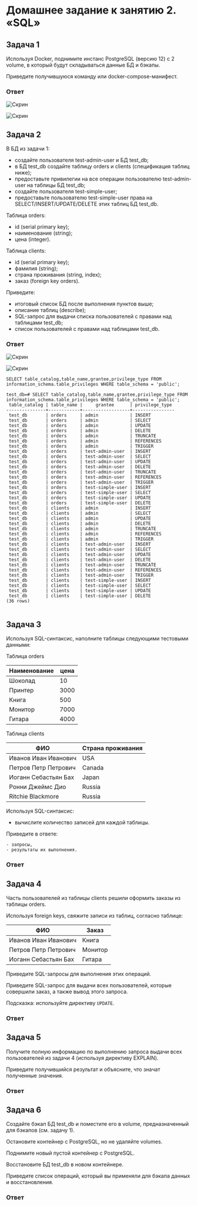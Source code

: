 # Домашнее задание к занятию 2. «SQL»

## Задача 1

Используя Docker, поднимите инстанс PostgreSQL (версию 12) c 2 volume, 
в который будут складываться данные БД и бэкапы.

Приведите получившуюся команду или docker-compose-манифест.

### Ответ

![Скрин](https://github.com/Jlljully/bd2/blob/main/Untitled.png "2")

![Скрин](https://github.com/Jlljully/bd2/blob/main/Untitled2.png "2")

## Задача 2

В БД из задачи 1: 

- создайте пользователя test-admin-user и БД test_db;
- в БД test_db создайте таблицу orders и clients (спeцификация таблиц ниже);
- предоставьте привилегии на все операции пользователю test-admin-user на таблицы БД test_db;
- создайте пользователя test-simple-user;
- предоставьте пользователю test-simple-user права на SELECT/INSERT/UPDATE/DELETE этих таблиц БД test_db.

Таблица orders:

- id (serial primary key);
- наименование (string);
- цена (integer).

Таблица clients:

- id (serial primary key);
- фамилия (string);
- страна проживания (string, index);
- заказ (foreign key orders).

Приведите:

- итоговый список БД после выполнения пунктов выше;
- описание таблиц (describe);
- SQL-запрос для выдачи списка пользователей с правами над таблицами test_db;
- список пользователей с правами над таблицами test_db.

### Ответ

![Скрин](https://github.com/Jlljully/bd2/blob/main/Screenshot_7.png "2")

![Скрин](https://github.com/Jlljully/bd2/blob/main/Screenshot_8.png "2")

```
SELECT table_catalog,table_name,grantee,privilege_type FROM information_schema.table_privileges WHERE table_schema = 'public';
```

```
test_db=# SELECT table_catalog,table_name,grantee,privilege_type FROM information_schema.table_privileges WHERE table_schema = 'public';
 table_catalog | table_name |     grantee      | privilege_type
---------------+------------+------------------+----------------
 test_db       | orders     | admin            | INSERT
 test_db       | orders     | admin            | SELECT
 test_db       | orders     | admin            | UPDATE
 test_db       | orders     | admin            | DELETE
 test_db       | orders     | admin            | TRUNCATE
 test_db       | orders     | admin            | REFERENCES
 test_db       | orders     | admin            | TRIGGER
 test_db       | orders     | test-admin-user  | INSERT
 test_db       | orders     | test-admin-user  | SELECT
 test_db       | orders     | test-admin-user  | UPDATE
 test_db       | orders     | test-admin-user  | DELETE
 test_db       | orders     | test-admin-user  | TRUNCATE
 test_db       | orders     | test-admin-user  | REFERENCES
 test_db       | orders     | test-admin-user  | TRIGGER
 test_db       | orders     | test-simple-user | INSERT
 test_db       | orders     | test-simple-user | SELECT
 test_db       | orders     | test-simple-user | UPDATE
 test_db       | orders     | test-simple-user | DELETE
 test_db       | clients    | admin            | INSERT
 test_db       | clients    | admin            | SELECT
 test_db       | clients    | admin            | UPDATE
 test_db       | clients    | admin            | DELETE
 test_db       | clients    | admin            | TRUNCATE
 test_db       | clients    | admin            | REFERENCES
 test_db       | clients    | admin            | TRIGGER
 test_db       | clients    | test-admin-user  | INSERT
 test_db       | clients    | test-admin-user  | SELECT
 test_db       | clients    | test-admin-user  | UPDATE
 test_db       | clients    | test-admin-user  | DELETE
 test_db       | clients    | test-admin-user  | TRUNCATE
 test_db       | clients    | test-admin-user  | REFERENCES
 test_db       | clients    | test-admin-user  | TRIGGER
 test_db       | clients    | test-simple-user | INSERT
 test_db       | clients    | test-simple-user | SELECT
 test_db       | clients    | test-simple-user | UPDATE
 test_db       | clients    | test-simple-user | DELETE
(36 rows)


```

## Задача 3

Используя SQL-синтаксис, наполните таблицы следующими тестовыми данными:

Таблица orders

|Наименование|цена|
|------------|----|
|Шоколад| 10 |
|Принтер| 3000 |
|Книга| 500 |
|Монитор| 7000|
|Гитара| 4000|

Таблица clients

|ФИО|Страна проживания|
|------------|----|
|Иванов Иван Иванович| USA |
|Петров Петр Петрович| Canada |
|Иоганн Себастьян Бах| Japan |
|Ронни Джеймс Дио| Russia|
|Ritchie Blackmore| Russia|

Используя SQL-синтаксис:
- вычислите количество записей для каждой таблицы.

Приведите в ответе:

    - запросы,
    - результаты их выполнения.

### Ответ



## Задача 4

Часть пользователей из таблицы clients решили оформить заказы из таблицы orders.

Используя foreign keys, свяжите записи из таблиц, согласно таблице:

|ФИО|Заказ|
|------------|----|
|Иванов Иван Иванович| Книга |
|Петров Петр Петрович| Монитор |
|Иоганн Себастьян Бах| Гитара |

Приведите SQL-запросы для выполнения этих операций.

Приведите SQL-запрос для выдачи всех пользователей, которые совершили заказ, а также вывод этого запроса.
 
Подсказка: используйте директиву `UPDATE`.

### Ответ



## Задача 5

Получите полную информацию по выполнению запроса выдачи всех пользователей из задачи 4 
(используя директиву EXPLAIN).

Приведите получившийся результат и объясните, что значат полученные значения.

### Ответ



## Задача 6

Создайте бэкап БД test_db и поместите его в volume, предназначенный для бэкапов (см. задачу 1).

Остановите контейнер с PostgreSQL, но не удаляйте volumes.

Поднимите новый пустой контейнер с PostgreSQL.

Восстановите БД test_db в новом контейнере.

Приведите список операций, который вы применяли для бэкапа данных и восстановления. 

### Ответ


